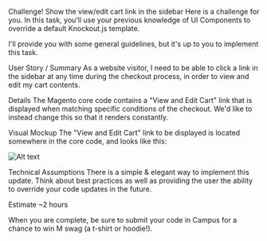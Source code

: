 Challenge! Show the view/edit cart link in the sidebar
Here is a challenge for you. In this task, you'll use your previous knowledge of UI Components to override a default Knockout.js template.

I'll provide you with some general guidelines, but it's up to you to implement this task.

User Story / Summary
As a website visitor, I need to be able to click a link in the sidebar at any time during the checkout process, in order to view and edit my cart contents.

Details
The Magento core code contains a "View and Edit Cart" link that is displayed when matching specific conditions of the checkout. We'd like to instead change this so that it renders constantly.

Visual Mockup
The "View and Edit Cart" link to be displayed is located somewhere in the core code, and looks like this:

![Alt text](/var/www/html/magento/app/code/MageChamps/ViewEditLinkOnCartPageChallenge/view/frontend/web/images/view-edit-link.png "a title")

Technical Assumptions
There is a simple & elegant way to implement this update. Think about best practices as well as providing the user the ability to override your code updates in the future.

Estimate
~2 hours



When you are complete, be sure to submit your code in Campus for a chance to win M swag (a t-shirt or hoodie!).
